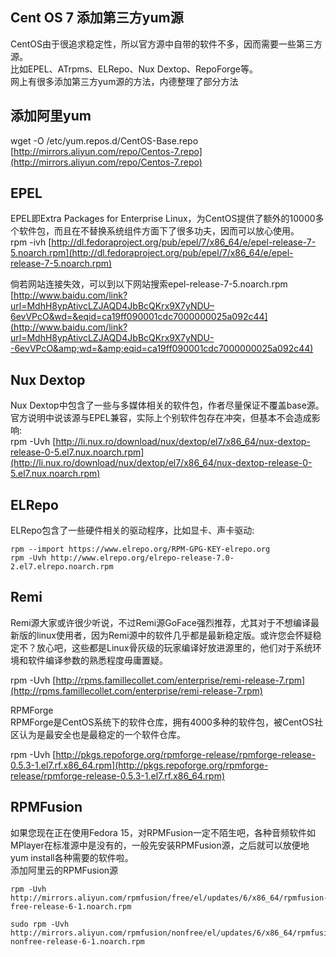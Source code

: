   ## Cent OS 7 添加第三方yum源

 CentOS由于很追求稳定性，所以官方源中自带的软件不多，因而需要一些第三方源。   
 比如EPEL、ATrpms、ELRepo、Nux Dextop、RepoForge等。   
 网上有很多添加第三方yum源的方法，内德整理了部分方法

 
## 添加阿里yum

 wget -O /etc/yum.repos.d/CentOS-Base.repo [http://mirrors.aliyun.com/repo/Centos-7.repo](http://mirrors.aliyun.com/repo/Centos-7.repo)

 
## EPEL

 EPEL即Extra Packages for Enterprise Linux，为CentOS提供了额外的10000多个软件包，而且在不替换系统组件方面下了很多功夫，因而可以放心使用。   
 rpm -ivh [http://dl.fedoraproject.org/pub/epel/7/x86_64/e/epel-release-7-5.noarch.rpm](http://dl.fedoraproject.org/pub/epel/7/x86_64/e/epel-release-7-5.noarch.rpm)

 倘若网站连接失效，可以到以下网站搜索epel-release-7-5.noarch.rpm   
 [http://www.baidu.com/link?url=MdhH8ypAtivcLZJAQD4JbBcQKrx9X7yNDU–6evVPcO&wd=&eqid=ca19ff090001cdc7000000025a092c44](http://www.baidu.com/link?url=MdhH8ypAtivcLZJAQD4JbBcQKrx9X7yNDU--6evVPcO&amp;wd=&amp;eqid=ca19ff090001cdc7000000025a092c44)

 
## Nux Dextop

 Nux Dextop中包含了一些与多媒体相关的软件包，作者尽量保证不覆盖base源。官方说明中说该源与EPEL兼容，实际上个别软件包存在冲突，但基本不会造成影响:   
 rpm -Uvh [http://li.nux.ro/download/nux/dextop/el7/x86_64/nux-dextop-release-0-5.el7.nux.noarch.rpm](http://li.nux.ro/download/nux/dextop/el7/x86_64/nux-dextop-release-0-5.el7.nux.noarch.rpm)

 
## ELRepo

 ELRepo包含了一些硬件相关的驱动程序，比如显卡、声卡驱动:

 
```
rpm --import https://www.elrepo.org/RPM-GPG-KEY-elrepo.org
rpm -Uvh http://www.elrepo.org/elrepo-release-7.0-2.el7.elrepo.noarch.rpm
```
 
## Remi

 Remi源大家或许很少听说，不过Remi源GoFace强烈推荐，尤其对于不想编译最新版的linux使用者，因为Remi源中的软件几乎都是最新稳定版。或许您会怀疑稳定不？放心吧，这些都是Linux骨灰级的玩家编译好放进源里的，他们对于系统环境和软件编译参数的熟悉程度毋庸置疑。

 rpm -Uvh [http://rpms.famillecollet.com/enterprise/remi-release-7.rpm](http://rpms.famillecollet.com/enterprise/remi-release-7.rpm)

 RPMForge   
 RPMForge是CentOS系统下的软件仓库，拥有4000多种的软件包，被CentOS社区认为是最安全也是最稳定的一个软件仓库。

 rpm -Uvh [http://pkgs.repoforge.org/rpmforge-release/rpmforge-release-0.5.3-1.el7.rf.x86_64.rpm](http://pkgs.repoforge.org/rpmforge-release/rpmforge-release-0.5.3-1.el7.rf.x86_64.rpm)

 
## RPMFusion

 如果您现在正在使用Fedora 15，对RPMFusion一定不陌生吧，各种音频软件如MPlayer在标准源中是没有的，一般先安装RPMFusion源，之后就可以放便地yum install各种需要的软件啦。   
 添加阿里云的RPMFusion源

 
```
rpm -Uvh http://mirrors.aliyun.com/rpmfusion/free/el/updates/6/x86_64/rpmfusion-free-release-6-1.noarch.rpm
```
 
```
sudo rpm -Uvh http://mirrors.aliyun.com/rpmfusion/nonfree/el/updates/6/x86_64/rpmfusion-nonfree-release-6-1.noarch.rpm
```
   
  